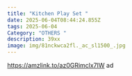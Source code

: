 ```yaml
---
title: "Kitchen Play Set "
date: 2025-06-04T08:44:24.855Z
tags: 2025-06-04
Category: "OTHERS "
description: 39xx
image: img/81nckwca2fl._ac_sl1500_.jpg
---
```

https://amzlink.to/az0GRimclx7IW ad